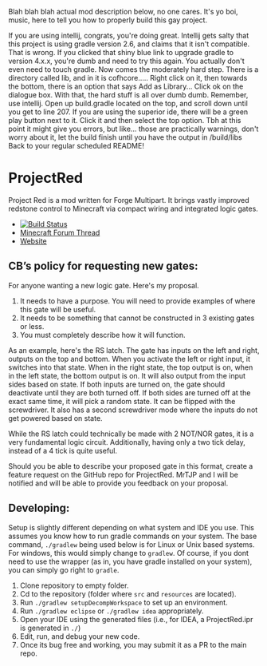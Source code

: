 Blah blah blah actual mod description below, no one cares.
It's yo boi, music, here to tell you how to properly build this gay project.

If you are using intellij, congrats, you're doing great. Intellij gets salty that this project is using 
gradle version 2.6, and claims that it isn't compatible. That is wrong. If you clicked that shiny
blue link to upgrade gradle to version 4.x.x, you're dumb and need to try this again. You actually don't even
need to touch gradle. Now comes the moderately hard step. There is a directory called lib, and in it is cofhcore.....
Right click on it, then towards the bottom, there is an option that says Add as Library...
Click ok on the dialogue box. With that, the hard stuff is all over dumb dumb. Remember, use intellij.
Open up build.gradle located on the top, and scroll down until you get to line 207.
If you are using the superior ide, there will be a green play button next to it. Click it and then select the top option.
Tbh at this point it might give you errors, but like... those are practically warnings, don't worry about it, let the build finish until you have the output in /build/libs
Back to your regular scheduled README!






ProjectRed
==========
Project Red is a mod written for Forge Multipart. It brings vastly improved redstone control to Minecraft via compact wiring and integrated logic gates.
- [![Build Status](https://travis-ci.org/MrTJP/ProjectRed.png?branch=master)](https://travis-ci.org/MrTJP/ProjectRed)
- [Minecraft Forum Thread](http://www.minecraftforum.net/topic/1885652-)
- [Website](http://projectredwiki.com)



CB’s policy for requesting new gates:
-------------------------------------

For anyone wanting a new logic gate. Here's my proposal.

1. It needs to have a purpose. You will need to provide examples of where this gate will be useful.
2. It needs to be something that cannot be constructed in 3 existing gates or less.
3. You must completely describe how it will function.

As an example, here's the RS latch.
The gate has inputs on the left and right, outputs on the top and bottom.
When you activate the left or right input, it switches into that state. When in the right state, the top output is on, when in the left state, the bottom output is on. It will also output from the input sides based on state.
If both inputs are turned on, the gate should deactivate until they are both turned off. If both sides are turned off at the exact same time, it will pick a random state.
It can be flipped with the screwdriver.
It also has a second screwdriver mode where the inputs do not get powered based on state.

While the RS latch could technically be made with 2 NOT/NOR gates, it is a very fundamental logic circuit. Additionally, having only a two tick delay, instead of a 4 tick is quite useful.


Should you be able to describe your proposed gate in this format, create a feature request on the GitHub repo for ProjectRed. MrTJP and I will be notified and will be able to provide you feedback on your proposal.



Developing:
----------
Setup is slightly different depending on what system and IDE you use.
This assumes you know how to run gradle commands on your system.
The base command, `./gradlew` being used below is for Linux or Unix based systems. For windows, this would simply change to `gradlew`.
Of course, if you dont need to use the wrapper (as in, you have gradle installed on your system), you can simply go right to `gradle`.


1. Clone repository to empty folder.
2. Cd to the repository (folder where `src` and `resources` are located).
3. Run `./gradlew setupDecompWorkspace` to set up an environment.
4. Run `./gradlew eclipse` or `./gradlew idea` appropriately.
5. Open your IDE using the generated files (i.e., for IDEA, a ProjectRed.ipr is generated in `./`)
6. Edit, run, and debug your new code.
7. Once its bug free and working, you may submit it as a PR to the main repo.
